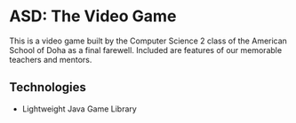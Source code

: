 # ASD: The Video Game

This is a video game built by the Computer Science 2 class of the American School of Doha as a final farewell. Included are features of our memorable teachers and mentors.

## Technologies

- Lightweight Java Game Library

